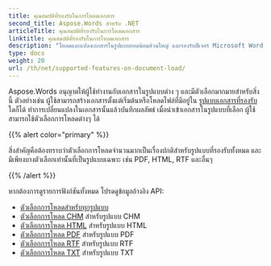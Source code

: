 ```yaml
---
title: คุณสมบัติที่รองรับในการโหลดเอกสาร
second_title: Aspose.Words สำหรับ .NET
articleTitle: คุณสมบัติที่รองรับในการโหลดเอกสาร
linktitle: คุณสมบัติที่รองรับในการโหลดเอกสาร
description: "โหลดและแปลงเอกสารในรูปแบบยอดนิยมส่วนใหญ่ และรองรับฟีเจอร์ Microsoft Word มากมายโดยใช้ C#"
type: docs
weight: 20
url: /th/net/supported-features-on-document-load/
---
```


Aspose.Words อนุญาตให้ผู้ใช้ทำงานกับเอกสารในรูปแบบต่าง ๆ และมีตัวเลือกมากมายสำหรับสิ่งนี้ ตัวอย่างเช่น ผู้ใช้สามารถสร้างเอกสารตั้งแต่เริ่มต้นหรือโหลดไฟล์ที่มีอยู่ใน [รูปแบบเอกสารที่รองรับ](/words/th/net/supported-document-formats/) ใดก็ได้ ทำการเปลี่ยนแปลงในเอกสารนั้นแล้วบันทึกผลลัพธ์ เมื่อนำเข้าเอกสารในรูปแบบที่เลือก ผู้ใช้สามารถใช้ตัวเลือกการโหลดต่างๆ ได้

{{% alert color="primary" %}}

สิ่งสำคัญคือต้องทราบว่าตัวเลือกการโหลดจำนวนมากเป็นเรื่องปกติสำหรับรูปแบบที่รองรับทั้งหมด และมีเพียงบางตัวเลือกเท่านั้นที่เป็นรูปแบบเฉพาะ เช่น PDF, HTML, RTF และอื่นๆ

{{% /alert %}}

หากต้องการดูรายการฟังก์ชันทั้งหมด โปรดดูข้อมูลอ้างอิง API:

- [ตัวเลือกการโหลดสำหรับทุกรูปแบบ](https://reference.aspose.com/words/net/aspose.words.loading/loadoptions/)
- [ตัวเลือกการโหลด CHM](https://reference.aspose.com/words/net/aspose.words.loading/chmloadoptions/) สำหรับรูปแบบ CHM
- [ตัวเลือกการโหลด HTML](https://reference.aspose.com/words/net/aspose.words.loading/htmlloadoptions/) สำหรับรูปแบบ HTML
- [ตัวเลือกการโหลด PDF](https://reference.aspose.com/words/net/aspose.words.loading/pdfloadoptions/) สำหรับรูปแบบ PDF
- [ตัวเลือกการโหลด RTF](https://reference.aspose.com/words/net/aspose.words.loading/rtfloadoptions/) สำหรับรูปแบบ RTF
- [ตัวเลือกการโหลด TXT](https://reference.aspose.com/words/net/aspose.words.loading/txtloadoptions/) สำหรับรูปแบบ TXT